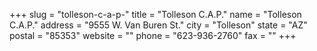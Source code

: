 +++
slug = "tolleson-c-a-p-"
title = "Tolleson C.A.P."
name = "Tolleson C.A.P."
address = "9555 W. Van Buren St."
city = "Tolleson"
state = "AZ"
postal = "85353"
website = ""
phone = "623-936-2760"
fax = ""
+++
